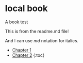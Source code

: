 # local book
A book test

This is from the readme.md file! 

And I can use _md_ notation for italics.

* [Chapter 1](./chapter_1/main.md)
* [Chapter 2](./chapter_2/main.md)
{:toc}


